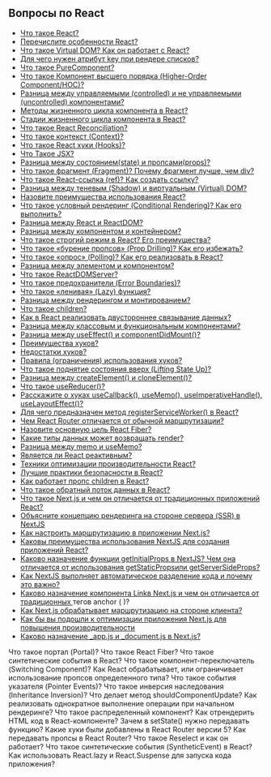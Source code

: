 ## Вопросы по React

- [Что такое React?](1.md)
- [Перечислите особенности React?](2.md)
- [Что такое Virtual DOM? Как он работает с React?](3.md)
- [Для чего нужен атрибут key при рендере списков?](4.md)
- [Что такое PureComponent?](5.md)
- [Что такое Компонент высшего порядка (Higher-Order Component/HOC)?](6.md)
- [Разница между управляемыми (controlled) и не управляемыми (uncontrolled) компонентами?](7.md)
- [Методы жизненного цикла компонента в React?](8.md)
- [Стадии жизненного цикла компонента в React?](9.md)
- [Что такое React Reconciliation?](10.md)
- [Что такое контекст (Context)?](11.md)
- [Что такое React хуки (Hooks)?](12.md)
- [Что Такое JSX?](13.md)
- [Разница между состоянием(state) и пропсами(props)?](14.md)
- [Что такое фрагмент (Fragment)? Почему фрагмент лучше, чем div?](15.md)
- [Что такое React-ссылка (ref)? Как создать ссылку?](16.md)
- [Разница между теневым (Shadow) и виртуальным (Virtual) DOM?](17.md)
- [Назовите преимущества использования React?](18.md)
- [Что такое условный рендеринг (Conditional Rendering)? Как его выполнить?](19.md)
- [Разница между React и ReactDOM?](20.md)
- [Разница между компонентом и контейнером?](21.md)
- [Что такое строгий режим в React? Его преимущества?](22.md)
- [Что такое «бурение пропсов» (Prop Drilling)? Как его избежать?](23.md)
- [Что такое «опрос» (Polling)? Как его реализовать в React?](24.md)
- [Разница между элементом и компонентом?](25.md)
- [Что такое ReactDOMServer?](26.md)
- [Что такое предохранители (Error Boundaries)?](27.md)
- [Что такое «ленивая» (Lazy) функция?](28.md)
- [Разница между рендерингом и монтированием?](29.md)
- [Что такое сhildren?](30.md)
- [Как в React реализовать двустороннее связывание данных?](31.md)
- [Разница между классовым и функциональным компонентами?](32.md)
- [Разница между useEffect() и componentDidMount()?](33.md)
- [Преимущества хуков?](34.md)
- [Недостатки хуков?](35.md)
- [Правила (ограничения) использования хуков?](36.md)
- [Что такое поднятие состояния вверх (Lifting State Up)?](37.md)
- [Разница между createElement() и cloneElement()?](38.md)
- [Что такое useReducer()?](39.md)
- [Расскажите о хуках useCallback(), useMemo(), useImperativeHandle(), useLayoutEffect()?](40.md)
- [Для чего предназначен метод registerServiceWorker() в React?](41.md)
- [Чем React Router отличается от обычной маршрутизации?](42.md)
- [Назовите основную цель React Fiber?](43.md)
- [Какие типы данных может возвращать render?](44.md)
- [Разница между memo и useMemo?](45.md)
- [Является ли React реактивным?](46.md)
- [Техники оптимизации производительности React?](47.md)
- [Лучшие практики безопасности в React?](48.md)
- [Как работает пропс children в React?](49.md)
- [Что такое обратный поток данных в React?](50.md)
- [Что такое Next.js и чем он отличается от традиционных приложений React?](51.md)
- [Объясните концепцию рендеринга на стороне сервера (SSR) в NextJS](52.md)
- [Как настроить маршрутизацию в приложении Next.js?](53.md)
- [Каковы преимущества использования NextJS для создания приложений React?](54.md)
- [Каково назначение функции getInitialProps в NextJS? Чем она отличается от использования getStaticPropsили getServerSideProps?](55.md)
- [Как NextJS выполняет автоматическое разделение кода и почему это важно?](56.md)
- [Каково назначение компонента Linkв Next.js и чем он отличается от традиционных <a>тегов anchor ( )?](57.md)
- [Как Next.js обрабатывает маршрутизацию на стороне клиента?](58.md)
- [Как бы вы подошли к оптимизации приложения Next.js для повышения производительности](59.md)
- [Каково назначение _app.js и _document.js в Next.js?](59.md)


Что такое портал (Portal)?
Что такое React Fiber?
Что такое синтетические события в React?
Что такое компонент-переключатель (Switching Component)?
Как React обрабатывает, или ограничивает использование пропсов определенного типа?
Что такое события указателя (Pointer Events)?
Что такое инверсия наследования (Inheritance Inversion)?
Что делает метод shouldComponentUpdate?
Как реализовать однократное выполнение операции при начальном рендеринге?
Что такое распределенный компонент?
Как отрендерить HTML код в React-компоненте?
Зачем в setState() нужно передавать функцию?
Какие хуки были добавлены в React Router версии 5?
Как передавать пропсы в React Router?
Что такое Reselect и как он работает?
Что такое синтетические события (SyntheticEvent) в React?
Как использовать React.lazy и React.Suspense для запуска кода приложения?